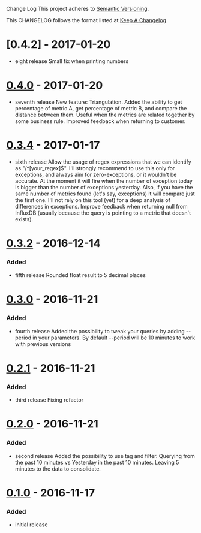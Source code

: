 Change Log
This project adheres to [Semantic Versioning](http://semver.org/).

This CHANGELOG follows the format listed at [Keep A Changelog](http://keepachangelog.com/)

# [0.4.2] - 2017-01-20
- eight release
Small fix when printing numbers


# [0.4.0] - 2017-01-20
- seventh release
New feature: Triangulation. Added the ability to get percentage of metric A, get percentage of metric B, and compare the distance between them. Useful when the metrics are related together by some business rule.
Improved feedback when returning to customer.

# [0.3.4] - 2017-01-17
- sixth release
Allow the usage of regex expressions that we can identify as "/^[your_regex]$". I'll strongly recommend to use this only for exceptions, and always aim for zero-exceptions, or it wouldn't be accurate. At the moment it will fire when the number of exception today is bigger than the number of exceptions yesterday.
Also, if you have the same number of metrics found (let's say, exceptions) it will compare just the first one. I'll not rely on this tool (yet) for a deep analysis of differences in exceptions.
Improve feedback when returning null from InfluxDB (usually because the query is pointing to a metric that doesn't exists).

# [0.3.2] - 2016-12-14
### Added
- fifth release
Rounded float result to 5 decimal places

# [0.3.0] - 2016-11-21
### Added
- fourth release
Added the possibility to tweak your queries by adding --period in your parameters.
By default --period will be 10 minutes to work with previous versions

# [0.2.1] - 2016-11-21
### Added
- third release
Fixing refactor

# [0.2.0] - 2016-11-21
### Added
- second release
Added the possibility to use tag and filter.
Querying from the past 10 minutes vs Yesterday in the past 10 minutes.
Leaving 5 minutes to the data to consolidate.

# [0.1.0] - 2016-11-17
### Added
- initial release

[0.1.0]: https://github.com/pliyosenpai/sensu-plugins-influxdb-metrics-checker/0.1.0...0.2.0
[0.2.0]: https://github.com/pliyosenpai/sensu-plugins-influxdb-metrics-checker/0.2.0...0.2.1
[0.2.1]: https://github.com/pliyosenpai/sensu-plugins-influxdb-metrics-checker/0.2.1...0.3.0
[0.3.0]: https://github.com/pliyosenpai/sensu-plugins-influxdb-metrics-checker/0.3.0...0.3.2
[0.3.2]: https://github.com/pliyosenpai/sensu-plugins-influxdb-metrics-checker/0.3.2...0.3.4
[0.3.4]: https://github.com/pliyosenpai/sensu-plugins-influxdb-metrics-checker/0.3.4...0.4.0
[0.4.0]: https://github.com/pliyosenpai/sensu-plugins-influxdb-metrics-checker/0.4.0...HEAD
